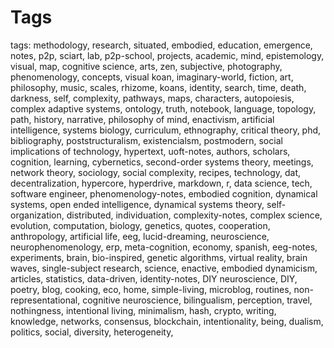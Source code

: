 # Tags 
 
 tags: methodology, research, situated, embodied, education, emergence, notes, p2p, sciart, lab, p2p-school, projects, academic, mind, epistemology, visual, map, cognitive science, arts, zen, subjective, photography, phenomenology, concepts, visual koan, imaginary-world, fiction, art, philosophy, music, scales, rhizome, koans, identity, search, time, death, darkness, self, complexity, pathways, maps, characters, autopoiesis, complex adaptive systems, ontology, truth, notebook, language, topology, path, history, narrative, philosophy of mind, enactivism, artificial intelligence, systems biology, curriculum, ethnography, critical theory, phd, bibliography, poststructuralism, existencialsm, postmodern, social implications of technology, hypertext, uoft-notes, authors, scholars, cognition, learning, cybernetics, second-order systems theory, meetings, network theory, sociology, social complexity, recipes, technology, dat, decentralization, hypercore, hyperdrive, markdown, r, data science, tech, software engineer, phenomenology-notes, embodied cognition, dynamical systems, open ended intelligence, dynamical systems theory, self-organization, distributed, individuation, complexity-notes, complex science, evolution, computation, biology, genetics, quotes, cooperation, anthropology, artificial life, eeg, lucid-dreaming, neuroscience, neurophenomenology, erp, meta-cognition, economy, spanish, eeg-notes, experiments, brain, bio-inspired, genetic algorithms, virtual reality, brain waves, single-subject research, science, enactive, embodied dynamicism, articles, statistics, data-driven, identity-notes, DIY neuroscience, DIY, poetry, blog, cooking, eco, home, simple-living, microblog, routines, non-representational, cognitive neuroscience, bilingualism, perception, travel, nothingness, intentional living, minimalism, hash, crypto, writing, knowledge, networks, consensus, blockchain, intentionality, being, dualism, politics, social, diversity, heterogeneity, 